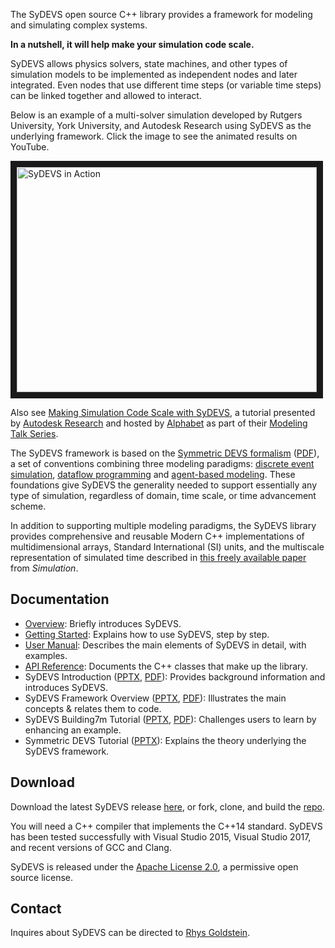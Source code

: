 The SyDEVS open source C++ library provides a framework for modeling and simulating complex systems. 

**In a nutshell, it will help make your simulation code scale.**

SyDEVS allows physics solvers, state machines, and other types of simulation models to be implemented as independent nodes and later integrated. Even nodes that use different time steps (or variable time steps) can be linked together and allowed to interact.

Below is an example of a multi-solver simulation developed by Rutgers University, York University, and Autodesk Research using SyDEVS as the underlying framework. Click the image to see the animated results on YouTube.

<a href="http://www.youtube.com/watch?feature=player_embedded&v=UvEn9yLMi9Y
" target="_blank"><img src="http://img.youtube.com/vi/UvEn9yLMi9Y/0.jpg" 
alt="SyDEVS in Action" width="480" height="360" border="10" /></a>

Also see [Making Simulation Code Scale with SyDEVS](https://sites.google.com/modelingtalks.org/entry/making-simulation-code-scale-with-sydevs), a tutorial presented by [Autodesk Research](http://autodeskresearch.com/) and hosted by [Alphabet](https://abc.xyz/) as part of their [Modeling Talk Series](https://sites.google.com/modelingtalks.org/entry/home).

The SyDEVS framework is based on the [Symmetric DEVS formalism](https://www.research.autodesk.com/publications/a-symmetric-formalism-for-discrete-event-simulation-with-agents) ([PDF](https://autodesk.github.io/sydevs/doc/downloads/Goldstein__Symmetric_Formalism__2018-08-03_1100.pdf)), a set of conventions combining three modeling paradigms: [discrete event simulation](https://en.wikipedia.org/wiki/Discrete_event_simulation), [dataflow programming](https://en.wikipedia.org/wiki/Dataflow_programming) and [agent-based modeling](https://en.wikipedia.org/wiki/Agent-based_model). These foundations give SyDEVS the generality needed to support essentially any type of simulation, regardless of domain, time scale, or time advancement scheme.

In addition to supporting multiple modeling paradigms, the SyDEVS library provides comprehensive and reusable Modern C++ implementations of multidimensional arrays, Standard International (SI) units, and the multiscale representation of simulated time described in [this freely available paper](http://journals.sagepub.com/eprint/mIKXDU2UtbJUjPZ8kupv/full) from *Simulation*.

## Documentation

- [Overview](overview.html): Briefly introduces SyDEVS.
- [Getting Started](getting_started/): Explains how to use SyDEVS, step by step.
- [User Manual](user_manual/): Describes the main elements of SyDEVS in detail, with examples.
- [API Reference](doc/html/index.html): Documents the C++ classes that make up the library.
- SyDEVS Introduction ([PPTX](doc/downloads/SyDEVS_Introduction.pptx), [PDF](doc/downloads/SyDEVS_Introduction.pdf)): Provides background information and introduces SyDEVS.
- SyDEVS Framework Overview ([PPTX](doc/downloads/SyDEVS_Framework_Overview.pptx), [PDF](doc/downloads/SyDEVS_Framework_Overview.pdf)): Illustrates the main concepts & relates them to code.
- SyDEVS Building7m Tutorial ([PPTX](doc/downloads/SyDEVS_Building7m_Tutorial.pptx), [PDF](doc/downloads/SyDEVS_Building7m_Tutorial.pdf)): Challenges users to learn by enhancing an example.
- Symmetric DEVS Tutorial ([PPTX](doc/downloads/AgentBasedSyDEVS_Tutorial.pptx)): Explains the theory underlying the SyDEVS framework.

## Download

Download the latest SyDEVS release [here](https://github.com/Autodesk/sydevs/releases), or fork, clone, and build the [repo](https://github.com/Autodesk/sydevs).

You will need a C++ compiler that implements the C++14 standard. SyDEVS has been tested successfully with Visual Studio 2015, Visual Studio 2017, and recent versions of GCC and Clang.

SyDEVS is released under the [Apache License 2.0](https://github.com/Autodesk/sydevs/blob/master/LICENSE.md), a permissive open source license.

## Contact

Inquires about SyDEVS can be directed to [Rhys Goldstein](https://research.autodesk.com/people/rhys-goldstein).
